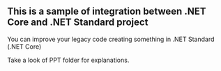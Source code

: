 ## This is a sample of integration between .NET Core and .NET Standard project

You can improve your legacy code creating something in .NET Standard (.NET Core)

Take a look of PPT folder for explanations.

